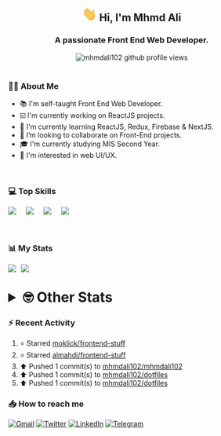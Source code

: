 <h2 align="center"><img src="./Hi.gif" width="30px" height="30px"> Hi, I'm Mhmd Ali</h2>

<h3 align="center">A passionate Front End Web Developer.</h3>

<center>
<img src="https://komarev.com/ghpvc/?username=mhmdali102&style=for-the-badge" alt="mhmdali102 github profile views" />
</center>

<br>

### :man_technologist: About Me

- :books: I'm self-taught Front End Web Developer.
- :ballot_box_with_check: I'm currently working on ReactJS projects.
- :dart: I'm currently learning ReactJS, Redux, Firebase & NextJS.
- :eyes: I’m looking to collaborate on Front-End projects.
- :mortar_board: I'm currently studying MIS Second Year.
- :art: I'm interested in web UI/UX.

<br>

### :computer: Top Skills

<div style="display:flex;">
<img width ='36px' src ='https://raw.githubusercontent.com/rahulbanerjee26/githubAboutMeGenerator/main/icons/html.svg' />
<img width ='36px' src ='https://raw.githubusercontent.com/rahulbanerjee26/githubAboutMeGenerator/main/icons/css.svg' />
<img width ='36px' src ='https://raw.githubusercontent.com/rahulbanerjee26/githubAboutMeGenerator/main/icons/javascript.svg' />
<img width ='36px' src ='https://raw.githubusercontent.com/rahulbanerjee26/githubAboutMeGenerator/main/icons/reactjs.svg' />
</div>

<br>
<br>

### :bar_chart: My Stats

<img src="https://github-readme-stats.vercel.app/api?username=mhmdali102&show_icons=true&locale=en" width="49%" /><span style="display:inline-block;width:2%"></span><img src="https://github-readme-streak-stats.herokuapp.com/?user=mhmdali102&" width="49%" />

<br>

<details>
<summary style="font-size: 1.75rem; font-weight: bold;"><strong style="font-size: 1.75rem; font-weight: bold;"> 🤓 Other Stats </strong></summary>
<br>
<!--START_SECTION:waka-->
![Code Time](http://img.shields.io/badge/Code%20Time-0%20secs-blue)

![Profile Views](http://img.shields.io/badge/Profile%20Views-2-blue)

**🐱 My GitHub Data** 

> 🏆 464 Contributions in the Year 2022
 > 
> 📦 277.1 kB Used in GitHub's Storage 
 > 
> 💼 Opted to Hire
 > 
> 📜 18 Public Repositories 
 > 
> 🔑 6 Private Repositories  
 > 
**I'm a Night 🦉** 

```text
🌞 Morning    58 commits     ██░░░░░░░░░░░░░░░░░░░░░░░   7.85% 
🌆 Daytime    170 commits    █████░░░░░░░░░░░░░░░░░░░░   23.0% 
🌃 Evening    338 commits    ███████████░░░░░░░░░░░░░░   45.74% 
🌙 Night      173 commits    █████░░░░░░░░░░░░░░░░░░░░   23.41%

```
📅 **I'm Most Productive on Monday** 

```text
Monday       145 commits    █████░░░░░░░░░░░░░░░░░░░░   19.62% 
Tuesday      95 commits     ███░░░░░░░░░░░░░░░░░░░░░░   12.86% 
Wednesday    97 commits     ███░░░░░░░░░░░░░░░░░░░░░░   13.13% 
Thursday     75 commits     ██░░░░░░░░░░░░░░░░░░░░░░░   10.15% 
Friday       90 commits     ███░░░░░░░░░░░░░░░░░░░░░░   12.18% 
Saturday     114 commits    ███░░░░░░░░░░░░░░░░░░░░░░   15.43% 
Sunday       123 commits    ████░░░░░░░░░░░░░░░░░░░░░   16.64%

```


📊 **This Week I Spent My Time On** 

```text
⌚︎ Time Zone: Asia/Beirut

💬 Programming Languages: 
TypeScript               22 mins             ██████░░░░░░░░░░░░░░░░░░░   25.22% 
JavaScript               15 mins             ████░░░░░░░░░░░░░░░░░░░░░   17.27% 
Lua                      14 mins             ████░░░░░░░░░░░░░░░░░░░░░   15.98% 
Other                    12 mins             ███░░░░░░░░░░░░░░░░░░░░░░   14.11% 
conf                     12 mins             ███░░░░░░░░░░░░░░░░░░░░░░   13.87%

🔥 Editors: 
Neovim                   1 hr 30 mins        █████████████████████████   100.0%

🐱‍💻 Projects: 
mhmdali102               47 mins             █████████████░░░░░░░░░░░░   52.73% 
canadiansouq.com         15 mins             ████░░░░░░░░░░░░░░░░░░░░░   17.27% 
NextJS                   15 mins             ████░░░░░░░░░░░░░░░░░░░░░   16.81% 
dwm                      11 mins             ███░░░░░░░░░░░░░░░░░░░░░░   12.99% 
python-projects          0 secs              ░░░░░░░░░░░░░░░░░░░░░░░░░   0.2%

💻 Operating System: 
Linux                    1 hr 30 mins        █████████████████████████   100.0%

```

**I Mostly Code in JavaScript** 

```text
JavaScript               12 repos            ██████████████░░░░░░░░░░░   57.14% 
Python                   3 repos             ███░░░░░░░░░░░░░░░░░░░░░░   14.29% 
HTML                     1 repo              █░░░░░░░░░░░░░░░░░░░░░░░░   4.76% 
PHP                      1 repo              █░░░░░░░░░░░░░░░░░░░░░░░░   4.76% 
CSS                      1 repo              █░░░░░░░░░░░░░░░░░░░░░░░░   4.76%

```



 Last Updated on 07/07/2022 18:46:35 UTC
<!--END_SECTION:waka-->
</details>

### :zap: Recent Activity

<!--RECENT_ACTIVITY:start-->
1. ⭐ Starred [moklick/frontend-stuff](https://github.com/moklick/frontend-stuff)
2. ⭐ Starred [almahdi/frontend-stuff](https://github.com/almahdi/frontend-stuff)
3. ⬆️ Pushed 1 commit(s) to [mhmdali102/mhmdali102](https://github.com/mhmdali102/mhmdali102)
4. ⬆️ Pushed 1 commit(s) to [mhmdali102/dotfiles](https://github.com/mhmdali102/dotfiles)
5. ⬆️ Pushed 1 commit(s) to [mhmdali102/dotfiles](https://github.com/mhmdali102/dotfiles)
<!--RECENT_ACTIVITY:end-->

### :inbox_tray: How to reach me

[![Gmail](https://img.shields.io/badge/Gmail-D14836?style=for-the-badge&logo=gmail&logoColor=white)](mailto:mhmdalihsen102@gmail.com)
[![Twitter](https://img.shields.io/badge/Twitter-1DA1F2?style=for-the-badge&logo=twitter&logoColor=white)](https://twitter.com/MhmdAliHsen)
[![LinkedIn](https://img.shields.io/badge/LinkedIn-0077B5?style=for-the-badge&logo=linkedin&logoColor=white)](https://www.linkedin.com/in/mhmd-ali-hsen-66b0671b7/)
[![Telegram](https://img.shields.io/badge/Telegram-2CA5E0?style=for-the-badge&logo=telegram&logoColor=white&bgColor=black)](https://t.me/mhmdalihsen)
